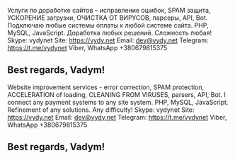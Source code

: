 Услуги по доработке сайтов – исправление ошибок, SPAM защита, УСКОРЕНИЕ загрузки, ОЧИСТКА ОТ ВИРУСОВ, парсеры, API, Bot. Подключаю любые системы оплаты к любой системе сайта. PHP, MySQL, JavaScript. Доработка любых решений. Сложность любая!    
Skype: vydynet
Site: https://vydy.net
Email: dev@vydy.net
Telegram: https://t.me/vydynet
Viber, WhatsApp +380679815375

Best regards, Vadym!
---

 Website improvement services - error correction, SPAM protection, ACCELERATION of loading, CLEANING FROM VIRUSES, parsers, API, Bot. I connect any payment systems to any site system. PHP, MySQL, JavaScript. Refinement of any solutions. Any difficulty!
Skype: vydynet
Site: https://vydy.net
Email: dev@vydy.net
Telegram: https://t.me/vydynet
Viber, WhatsApp +380679815375

Best regards, Vadym!
---
